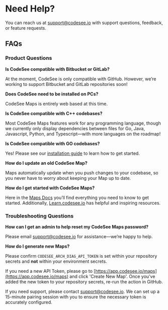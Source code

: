 # Need Help?

You can reach us at [support@codesee.io](mailto:support@codesee.io) with support questions, feedback, or feature requests.


## FAQs

### Product Questions

**Is CodeSee compatible with Bitbucket or GitLab?**

At the moment, CodeSee is only compatible with GitHub. However, we’re working to support Bitbucket and GitLab repositories soon! 


**Does CodeSee need to be installed on PCs?**

CodeSee Maps is entirely web based at this time. 


**Is CodeSee compatible with C++ codebases?**

Most CodeSee Maps features work for any programming language, though we currently only display dependencies between files for Go, Java, Javascript, Python, and Typescript—with more languages on the roadmap!


**Is CodeSee compatible with GO codebases?**

Yes! Please see our [installation guide](https://docs.codesee.io/en/latest/installation/) to learn how to get started.


**How do I update an old CodeSee Map?**

Maps automatically update when you push changes to your codebase, so you never have to worry about keeping your Map up to date.


**How do I get started with CodeSee Maps?**

Here in the [Maps Docs](https://docs.codesee.io/en/latest/) you’ll find everything you need to know to get started. Additionally, [Learn.codesee.io](https://learn.codesee.io/) has helpful and inspiring resources.


### Troubleshooting Questions

**How can I get an admin to help reset my CodeSee Maps password?**

Please email [support@codesee.io](mailto:support@codesee.io) for assistance—we’re happy to help.


**How do I generate new Maps?**

Please confirm `CODESEE_ARCH_DIAG_API_TOKEN` is set within your repository secrets and **not** within your environment secrets. 

If you need a new API Token, please go to [https://app.codesee.io/maps](https://app.codesee.io/maps) and click 'Create New Map'. Once you’ve added the new token to your repository secrets, re-run the action in GitHub.

If you need support, please contact [support@codesee.io](mailto:support@codesee.io). We can set up a 15-minute pairing session with you to ensure the necessary token is accurately configured. 

